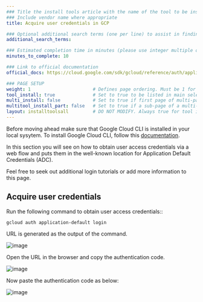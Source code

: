 ```yaml
---
### Title the install tools article with the name of the tool to be installed
### Include vendor name where appropriate
title: Acquire user credentials in GCP

### Optional additional search terms (one per line) to assist in finding the article
additional_search_terms:

### Estimated completion time in minutes (please use integer multiple of 5)
minutes_to_complete: 10

### Link to official documentation
official_docs: https://cloud.google.com/sdk/gcloud/reference/auth/application-default/login

### PAGE SETUP
weight: 1                       # Defines page ordering. Must be 1 for first (or only) page.
tool_install: true              # Set to true to be listed in main selection page, else false
multi_install: false            # Set to true if first page of multi-page article, else false
multitool_install_part: false   # Set to true if a sub-page of a multi-page article, else false
layout: installtoolsall         # DO NOT MODIFY. Always true for tool install articles
---
```


Before moving ahead make sure that Google Cloud CLI is installed in your local sysytem. To install Google Cloud CLI, follow this [documentation](/install-guides/gcloud).

In this section you will see on how to obtain user access credentials via a web flow and puts them in the well-known location for Application Default Credentials (ADC).

Feel free to seek out additional login tutorials or add more information to this page.

## Acquire user credentials

Run the following command to obtain user access credentials::

```console
gcloud auth application-default login
```

URL is generated as the output of the command.

![image](https://user-images.githubusercontent.com/67620689/204504640-c49c0b0d-6a59-4915-ac3a-f03614783d98.PNG)

Open the URL in the browser and copy the authentication code.

![image](https://user-images.githubusercontent.com/67620689/204244780-6c0542ab-4240-4be3-8272-fb1e6e38ec08.PNG)

Now paste the authentication code as below:

![image](https://user-images.githubusercontent.com/67620689/204242841-58e30570-1f88-4755-b3d2-32d7052a9b5d.PNG)
